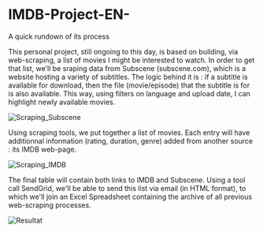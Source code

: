 # IMDB-Project-EN-
A quick rundown of its process

This personal project, still ongoing to this day, is based on building, via web-scraping, a list of movies I might be interested to watch. In order to get that list, we'll be sraping data from Subscene (subscene.com), which is a website hosting a variety of subtitles. The logic behind it is : if a subtitle is available for download, then the file (movie/episode) that the subtitle is for is also available.
This way, using filters on language and upload date, I can highlight newly available movies.

![Scraping_Subscene](https://i.imgur.com/TOPVKaf.png)

Using scraping tools, we put together a list of movies. Each entry will have additionnal information (rating, duration, genre) added from another source : its IMDB web-page.

![Scraping_IMDB](https://i.imgur.com/07KsSaU.png)

The final table will contain both links to IMDB and Subscene.
Using a tool call SendGrid, we'll be able to send this list via email  (in HTML format), to which we'll join an Excel Spreadsheet containing the archive of all previous web-scraping processes.

![Resultat](https://i.imgur.com/sdyoVho.png)
